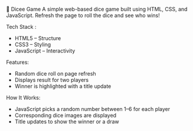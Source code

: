 🎲 Dicee Game
A simple web-based dice game built using HTML, CSS, and JavaScript. Refresh the page to roll the dice and see who wins!

Tech Stack :
- HTML5 – Structure
- CSS3 – Styling
- JavaScript – Interactivity

Features:
- Random dice roll on page refresh
- Displays result for two players
- Winner is highlighted with a title update

How It Works:
- JavaScript picks a random number between 1–6 for each player
- Corresponding dice images are displayed
- Title updates to show the winner or a draw
